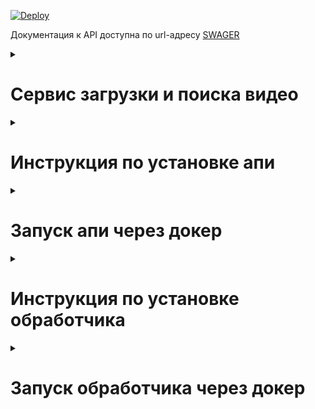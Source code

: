 [![Deploy](https://github.com/inferno681/lcthackathon/actions/workflows/deploy.yaml/badge.svg)](https://github.com/inferno681/lcthackathon/actions/workflows/deploy.yaml)
<br>

Документация к API доступна по url-адресу [SWAGER](https://lcthackathon.ddns.net/docs)

<details><summary><h1>Сервис загрузки и поиска видео</h1></summary>

* **MVP:**
  + Цель: Организация обработки и поиска видео.
  + Размещение: АПИ на сервере с ЦПУ, обработчик видео на сервере с ГПУ.

* **Функциональные возможности:**
  + Обработка видео по ссылке и внесение в информации о видео в базу данных.
  + Поиск видео различными алгоритмами.

* **Преимущества:**
  + Применение моделей машинного обучения для анализа видео.
  + Виды поиска: по тэгам, полнотекстовый, комбинированный.

</details>

<details><summary><h1>Инструкция по установке апи</h1></summary>

Клонируйте репозиторий и перейдите в него.
```bash
git@github.com:inferno681/lcthackathon.git
```

Для установки зависимостей создайте и активируйте виртульное окружение и выполните следующую команду:
```bash
pip install -r requirements.txt
```

Создайте файл **.env**, в корневой папке проекта, с переменными окружения.

```
APP_TITLE = Video search yappi (название сервиса для свагер)
APP_DESCRIPTION = Video search service (описание сервиса для свагер)
DB_HOST = localhost (хост базы данных)
DB_PORT = 5432 (порт базы данных)
POSTGRES_USER = postgres (имя пользователя для подключение к базе данных)
POSTGRES_PASSWORD = secret_password (пароль для подключения к базе данных)
POSTGRES_DB = postgres (название базы данных)
POOL_SIZE = 15 (количество одновременных соединений с базой данных)
POOL_TIMEOUT = 300 (таймаут для ответа апи)
EMBEDDINGS_SERVER = http://127.0.0.1:8082 (сервис эмбеддингов)
OLLAMA_SERVER = http://127.0.0.1:8083 (сервис оллама)
REDIS_HOST = localhost (хост редиса для загрузки задач)
REDIS_PORT = 6379 (порт редиса)
MEDIA_FOLDER = ./media (папка для сохранения изображений)

```

Находясь в корневой папке проекта выполните миграции.
  ```
  alembic upgrade head
  ```

Команда для запуска сервера:
  ```
  uvicorn app.main:app
  ```

</details>

<details><summary><h1>Запуск апи через докер</h1></summary>

- Клонируйте репозиторий.
- Перейдите в папку **infra** и создайте в ней файл **.env** с переменными окружения:
  ```
APP_TITLE = Video search yappi (название сервиса для свагер)
APP_DESCRIPTION = Video search service (описание сервиса для свагер)
DB_HOST = localhost (хост базы данных)
DB_PORT = 5432 (порт базы данных)
POSTGRES_USER = postgres (имя пользователя для подключение к базе данных)
POSTGRES_PASSWORD = secret_password (пароль для подключения к базе данных)
POSTGRES_DB = postgres (название базы данных)
POOL_SIZE = 15 (количество одновременных соединений с базой данных)
POOL_TIMEOUT = 300 (таймаут для ответа апи)
EMBEDDINGS_SERVER = http://127.0.0.1:8082 (сервис эмбеддингов)
OLLAMA_SERVER = http://127.0.0.1:8083 (сервис оллама)
REDIS_HOST = localhost (хост редиса для загрузки задач)
REDIS_PORT = 6379 (порт редиса)
MEDIA_FOLDER = ./media (папка для сохранения изображений)
  ```
  ```
- Из папки **infra** запустите docker-compose-api-prod.yaml:
  ```
  ~$ docker compose -f docker-compose-api-prod.yaml up -d
  ```
- В контейнере **backend** выполните миграции:
  ```
  ~$ docker compose -f docker-compose-api-prod.yaml exec backend alembic upgrade head

  ```

</details>

<details><summary><h1>Инструкция по установке обработчика</h1></summary>

Клонируйте репозиторий и перейдите в него.
```bash
git@github.com:inferno681/lcthackathon.git
```

Для установки зависимостей перейдите в папку "worker", создайте и активируйте виртульное окружение и выполните следующую команду:
```bash
pip install -r requirements.txt
```
Файл requirements.txt составлен с учет ГПУ NVIDIA. В случае применения других ГПУ этот файл необходимо изменить!

Создайте файл **.env**, в корневой папке проекта, с переменными окружения.

```
DB_HOST = (хост базы данных, подключенной к АПИ)
DB_PORT = (порт базы данных, подключенной к АПИ)
POSTGRES_USER = (имя пользователя базы данных, подключенной к АПИ)
POSTGRES_PASSWORD = (имя пользователя базы данных, подключенной к АПИ)
POSTGRES_DB = (название пользователя базы данных, подключенной к АПИ)
POOL_TIMEOUT = 300 (таймаут для ответа)
POOL_SIZE = 15 (количество одновременных соединений с базой данных)
GPU_HOST = (хост с возможностью использовать ГПУ)
REDIS_HOST = (хост редис, подключенный к АПИ)
REDIS_PORT = (порт редис, подключенный к АПИ)
SCREENSHOT_UPLOAD_LINK = (ссылка на эндпоинт АПИ для загрузки скриншота)
EMBEDDINGS_PORT = (порт сервиса эмбеддингов)
OLLAMA_PORT = (порт сервиса ОЛЛАМА)
OPENAI_PORT = (порт сервиса OPENAI)
TEMP_PATH = (путь к временным файлам)

```
Для сервиса оллама необходимо загрузить дополнительные модели:

```bash
# mmproj
wget https://huggingface.co/xtuner/llava-llama-3-8b-v1_1-gguf/resolve/main/llava-llama-3-8b-v1_1-mmproj-f16.gguf

# int4 llm
wget https://huggingface.co/xtuner/llava-llama-3-8b-v1_1-gguf/resolve/main/llava-llama-3-8b-v1_1-int4.gguf

# ollama int4 modelfile
wget https://huggingface.co/xtuner/llava-llama-3-8b-v1_1-gguf/resolve/main/OLLAMA_MODELFILE_INT4

docker run -d --gpus=all -v ./data:/root/.ollama -p 8083:11434 --name ollama ollama/ollama
```
В терминале заходим на контейнер ollama и выполняем команды:
```bash
ollama create llava-llama3-int4 -f ./OLLAMA_MODELFILE_INT4
ollama run llava-llama3-int4
```


Находясь в корневой папке проекта запустите обработчи очереди.
  ```
  arq main.WorkerSettings

  ```

</details>

<details><summary><h1>Запуск обработчика через докер</h1></summary>

- Клонируйте репозиторий.
- Перейдите в папку **infra** и создайте в ней файл **.env** с переменными окружения:
  ```
DB_HOST = (хост базы данных, подключенной к АПИ)
DB_PORT = (порт базы данных, подключенной к АПИ)
POSTGRES_USER = (имя пользователя базы данных, подключенной к АПИ)
POSTGRES_PASSWORD = (имя пользователя базы данных, подключенной к АПИ)
POSTGRES_DB = (название пользователя базы данных, подключенной к АПИ)
POOL_TIMEOUT = 300 (таймаут для ответа)
POOL_SIZE = 15 (количество одновременных соединений с базой данных)
GPU_HOST = (хост с возможностью использовать ГПУ)
REDIS_HOST = (хост редис, подключенный к АПИ)
REDIS_PORT = (порт редис, подключенный к АПИ)
SCREENSHOT_UPLOAD_LINK = (ссылка на эндпоинт АПИ для загрузки скриншота)
EMBEDDINGS_PORT = (порт сервиса эмбеддингов)
OLLAMA_PORT = (порт сервиса ОЛЛАМА)
OPENAI_PORT = (порт сервиса OPENAI)
TEMP_PATH = (путь к временным файлам)
  ```
- Из папки **infra** запустите docker-compose-worker-prod.yaml:
  ```
  ~$ docker compose -f docker-compose-worker-prod.yaml up -d
  ```
- Для загрузки и установки моделей Оллама запустите исполняемый файл:

  ```
  ~$ bash your-script.sh
  ```


</details>

<details><summary>Ссылки на используемые библиотеки</summary>

- [Python](https://www.python.org/downloads/release/python-3122/)
- [FastAPI](https://fastapi.tiangolo.com/)
- [ARQ](https://arq-docs.helpmanual.io/)
- [PostgreSQL](https://www.postgresql.org/)
- [Docker](https://www.docker.com/)
- [PyTorch](https://pytorch.org/)
- [Ollama](https://www.ollama.com/)
- [Сервис эмбеддингов](https://huggingface.co/docs/text-embeddings-inference/index)

</details>

* **Разработчики Backend:**
  + [Василий](https://github.com/inferno681)
  + [Владимир](https://github.com/Vladimir-pro)
